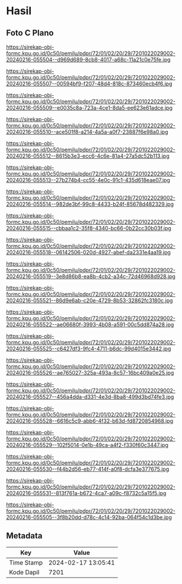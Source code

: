 # Hasil

## Foto C Plano

https://sirekap-obj-formc.kpu.go.id/0c50/pemilu/pdpr/72/01/02/20/29/7201022029002-20240216-055504--d969d689-8cb8-4017-a68c-11a21c0e75fe.jpg

https://sirekap-obj-formc.kpu.go.id/0c50/pemilu/pdpr/72/01/02/20/29/7201022029002-20240216-055507--00594bf9-f207-48d4-818c-873460ecb4f6.jpg

https://sirekap-obj-formc.kpu.go.id/0c50/pemilu/pdpr/72/01/02/20/29/7201022029002-20240216-055509--e0035c8a-723a-4ce1-8da5-ee623e61adce.jpg

https://sirekap-obj-formc.kpu.go.id/0c50/pemilu/pdpr/72/01/02/20/29/7201022029002-20240216-055510--ace501f8-a214-4a5a-a0f7-23887f6e98a0.jpg

https://sirekap-obj-formc.kpu.go.id/0c50/pemilu/pdpr/72/01/02/20/29/7201022029002-20240216-055512--8615b3e3-ecc6-4c6e-81a4-27a5dc52b113.jpg

https://sirekap-obj-formc.kpu.go.id/0c50/pemilu/pdpr/72/01/02/20/29/7201022029002-20240216-055513--27b274b4-cc55-4e0c-91c1-435d618eae07.jpg

https://sirekap-obj-formc.kpu.go.id/0c50/pemilu/pdpr/72/01/02/20/29/7201022029002-20240216-055514--982de3bf-99c8-4433-b24f-85678d482329.jpg

https://sirekap-obj-formc.kpu.go.id/0c50/pemilu/pdpr/72/01/02/20/29/7201022029002-20240216-055515--cbbaa1c2-35f8-4340-bc66-0b22cc30b03f.jpg

https://sirekap-obj-formc.kpu.go.id/0c50/pemilu/pdpr/72/01/02/20/29/7201022029002-20240216-055518--06142506-020d-4927-abef-da2331e4aa19.jpg

https://sirekap-obj-formc.kpu.go.id/0c50/pemilu/pdpr/72/01/02/20/29/7201022029002-20240216-055519--3e8d86b8-ea8b-4cb2-a34c-72d46968d928.jpg

https://sirekap-obj-formc.kpu.go.id/0c50/pemilu/pdpr/72/01/02/20/29/7201022029002-20240216-055521--86d9e6ab-c20e-4729-8b53-32862fc3180c.jpg

https://sirekap-obj-formc.kpu.go.id/0c50/pemilu/pdpr/72/01/02/20/29/7201022029002-20240216-055522--ae06680f-3993-4b08-a591-00c5dd874a28.jpg

https://sirekap-obj-formc.kpu.go.id/0c50/pemilu/pdpr/72/01/02/20/29/7201022029002-20240216-055525--c6427df3-9fc4-4711-b6dc-99d4015e3442.jpg

https://sirekap-obj-formc.kpu.go.id/0c50/pemilu/pdpr/72/01/02/20/29/7201022029002-20240216-055526--ae765027-325a-493a-8c57-16bc409a0e25.jpg

https://sirekap-obj-formc.kpu.go.id/0c50/pemilu/pdpr/72/01/02/20/29/7201022029002-20240216-055527--456a4dda-d331-4e3d-8ba8-499d3bd74fe3.jpg

https://sirekap-obj-formc.kpu.go.id/0c50/pemilu/pdpr/72/01/02/20/29/7201022029002-20240216-055528--6616c5c9-abb6-4f32-b63d-fd8720854968.jpg

https://sirekap-obj-formc.kpu.go.id/0c50/pemilu/pdpr/72/01/02/20/29/7201022029002-20240216-055529--102f5014-0e1b-49ca-a4f2-f330f60c3447.jpg

https://sirekap-obj-formc.kpu.go.id/0c50/pemilu/pdpr/72/01/02/20/29/7201022029002-20240216-055530--f44b2d56-eb77-414f-a0f8-dcfa3e377675.jpg

https://sirekap-obj-formc.kpu.go.id/0c50/pemilu/pdpr/72/01/02/20/29/7201022029002-20240216-055531--813f761a-b672-4ca7-a09c-f8732c5a15f5.jpg

https://sirekap-obj-formc.kpu.go.id/0c50/pemilu/pdpr/72/01/02/20/29/7201022029002-20240216-055505--3f8b20dd-d78c-4c14-92ba-064f54c1d3be.jpg


## Metadata

| Key        | Value               |
| ---------- | ------------------- |
| Time Stamp | 2024-02-17 13:05:41 |
| Kode Dapil | 7201                |



